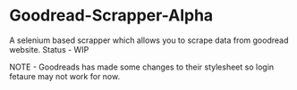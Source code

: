 # Goodread-Scrapper-Alpha
A selenium based scrapper which allows you to scrape data from goodread website.
Status - WIP

NOTE - Goodreads has made some changes to their stylesheet so login fetaure may not work for now.
